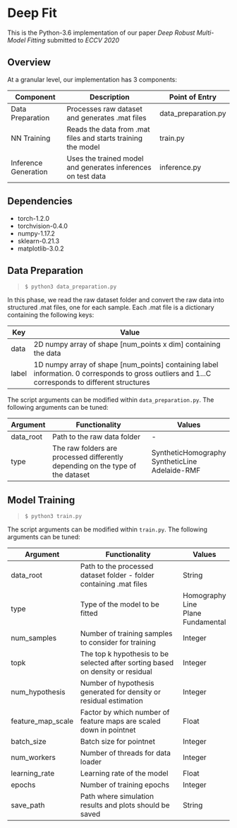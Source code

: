 Deep Fit
========

This is the Python-3.6 implementation of our paper *Deep Robust Multi-Model Fitting* submitted to *ECCV 2020*

Overview
--------

At a granular level, our implementation has 3 components:

| Component | Description | Point of Entry |
| --------- | ----------- | -------------- |
| Data Preparation | Processes raw dataset and generates .mat files | data_preparation.py |
| NN Training | Reads the data from .mat files and starts training the model | train.py |
| Inference Generation | Uses the trained model and generates inferences on test data | inference.py |

Dependencies
------------

* torch-1.2.0
* torchvision-0.4.0
* numpy-1.17.2
* sklearn-0.21.3
* matplotlib-3.0.2

Data Preparation
----------------

> `$ python3 data_preparation.py`

In this phase, we read the raw dataset folder and convert the raw data into structured .mat files, one for each sample. 
Each .mat file is a dictionary containing the following keys:

| Key | Value |
| --- | ----- |
| data | 2D numpy array of shape [num_points x dim] containing the data |
| label | 1D numpy array of shape [num_points] containing label information. 0 corresponds to gross outliers and 1...C corresponds to different structures |

The script arguments can be modified within `data_preparation.py`. The following arguments can be tuned:

| Argument | Functionality | Values |
| -------- | ------------- | ------ |
| data_root | Path to the raw data folder | - |
| type | The raw folders are processed differently depending on the type of the dataset | SyntheticHomography<br> SyntheticLine<br> Adelaide-RMF |

Model Training
--------------

> `$ python3 train.py`

The script arguments can be modified within `train.py`. The following arguments can be tuned:

| Argument | Functionality | Values |
| -------- | ------------- | ------ |
| data_root | Path to the processed dataset folder - folder containing .mat files | String |
| type | Type of the model to be fitted | Homography<br> Line<br> Plane<br> Fundamental<br> |
| num_samples | Number of training samples to consider for training | Integer | 
| topk | The top k hypothesis to be selected after sorting based on density or residual | Integer |
| num_hypothesis | Number of hypothesis generated for density or residual estimation | Integer |
| feature_map_scale | Factor by which number of feature maps are scaled down in pointnet | Float |
| batch_size | Batch size for pointnet | Integer |
| num_workers | Number of threads for data loader | Integer |
| learning_rate | Learning rate of the model | Float |
| epochs | Number of training epochs | Integer |
| save_path | Path where simulation results and plots should be saved | String |
